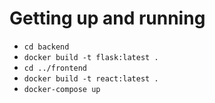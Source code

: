 # Getting up and running
- `cd backend`
- `docker build -t flask:latest .`
- `cd ../frontend`
- `docker build -t react:latest .`
- `docker-compose up`
